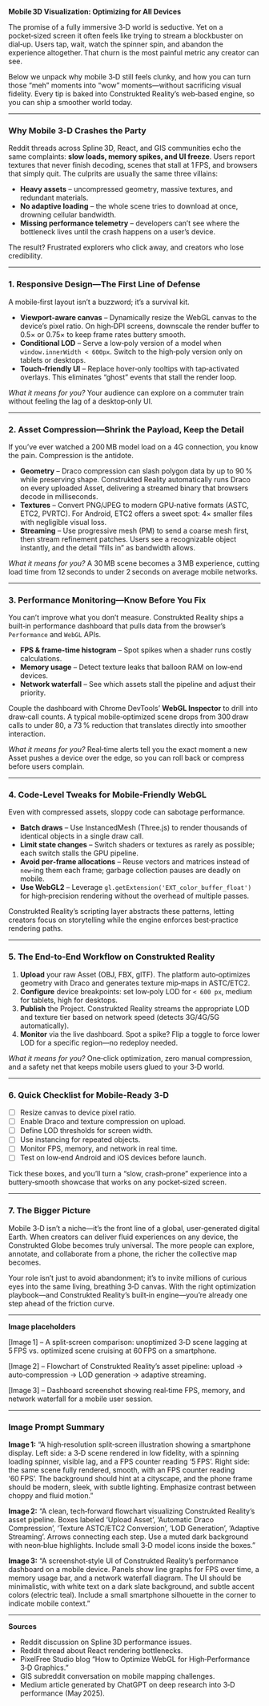 **Mobile 3D Visualization: Optimizing for All Devices**  

The promise of a fully immersive 3‑D world is seductive. Yet on a pocket‑sized screen it often feels like trying to stream a blockbuster on dial‑up. Users tap, wait, watch the spinner spin, and abandon the experience altogether. That churn is the most painful metric any creator can see.  

Below we unpack why mobile 3‑D still feels clunky, and how you can turn those “meh” moments into “wow” moments—without sacrificing visual fidelity. Every tip is baked into Construkted Reality’s web‑based engine, so you can ship a smoother world today.

---  

### Why Mobile 3‑D Crashes the Party  

Reddit threads across Spline 3D, React, and GIS communities echo the same complaints: **slow loads, memory spikes, and UI freeze**. Users report textures that never finish decoding, scenes that stall at 1 FPS, and browsers that simply quit. The culprits are usually the same three villains:

* **Heavy assets** – uncompressed geometry, massive textures, and redundant materials.  
* **No adaptive loading** – the whole scene tries to download at once, drowning cellular bandwidth.  
* **Missing performance telemetry** – developers can’t see where the bottleneck lives until the crash happens on a user’s device.

The result? Frustrated explorers who click away, and creators who lose credibility.  

---  

### 1. Responsive Design—The First Line of Defense  

A mobile‑first layout isn’t a buzzword; it’s a survival kit.  

* **Viewport‑aware canvas** – Dynamically resize the WebGL canvas to the device’s pixel ratio. On high‑DPI screens, downscale the render buffer to 0.5× or 0.75× to keep frame rates buttery smooth.  
* **Conditional LOD** – Serve a low‑poly version of a model when `window.innerWidth < 600px`. Switch to the high‑poly version only on tablets or desktops.  
* **Touch‑friendly UI** – Replace hover‑only tooltips with tap‑activated overlays. This eliminates “ghost” events that stall the render loop.

*What it means for you?* Your audience can explore on a commuter train without feeling the lag of a desktop‑only UI.  

---  

### 2. Asset Compression—Shrink the Payload, Keep the Detail  

If you’ve ever watched a 200 MB model load on a 4G connection, you know the pain. Compression is the antidote.  

* **Geometry** – Draco compression can slash polygon data by up to 90 % while preserving shape. Construkted Reality automatically runs Draco on every uploaded Asset, delivering a streamed binary that browsers decode in milliseconds.  
* **Textures** – Convert PNG/JPEG to modern GPU‑native formats (ASTC, ETC2, PVRTC). For Android, ETC2 offers a sweet spot: 4× smaller files with negligible visual loss.  
* **Streaming** – Use progressive mesh (PM) to send a coarse mesh first, then stream refinement patches. Users see a recognizable object instantly, and the detail “fills in” as bandwidth allows.

*What it means for you?* A 30 MB scene becomes a 3 MB experience, cutting load time from 12 seconds to under 2 seconds on average mobile networks.  

---  

### 3. Performance Monitoring—Know Before You Fix  

You can’t improve what you don’t measure. Construkted Reality ships a built‑in performance dashboard that pulls data from the browser’s `Performance` and `WebGL` APIs.  

* **FPS & frame‑time histogram** – Spot spikes when a shader runs costly calculations.  
* **Memory usage** – Detect texture leaks that balloon RAM on low‑end devices.  
* **Network waterfall** – See which assets stall the pipeline and adjust their priority.  

Couple the dashboard with Chrome DevTools’ **WebGL Inspector** to drill into draw‑call counts. A typical mobile‑optimized scene drops from 300 draw calls to under 80, a 73 % reduction that translates directly into smoother interaction.  

*What it means for you?* Real‑time alerts tell you the exact moment a new Asset pushes a device over the edge, so you can roll back or compress before users complain.  

---  

### 4. Code‑Level Tweaks for Mobile‑Friendly WebGL  

Even with compressed assets, sloppy code can sabotage performance.  

* **Batch draws** – Use InstancedMesh (Three.js) to render thousands of identical objects in a single draw call.  
* **Limit state changes** – Switch shaders or textures as rarely as possible; each switch stalls the GPU pipeline.  
* **Avoid per‑frame allocations** – Reuse vectors and matrices instead of `new`‑ing them each frame; garbage collection pauses are deadly on mobile.  
* **Use WebGL2** – Leverage `gl.getExtension('EXT_color_buffer_float')` for high‑precision rendering without the overhead of multiple passes.  

Construkted Reality’s scripting layer abstracts these patterns, letting creators focus on storytelling while the engine enforces best‑practice rendering paths.  

---  

### 5. The End‑to‑End Workflow on Construkted Reality  

1. **Upload** your raw Asset (OBJ, FBX, glTF). The platform auto‑optimizes geometry with Draco and generates texture mip‑maps in ASTC/ETC2.  
2. **Configure** device breakpoints: set low‑poly LOD for `< 600 px`, medium for tablets, high for desktops.  
3. **Publish** the Project. Construkted Reality streams the appropriate LOD and texture tier based on network speed (detects 3G/4G/5G automatically).  
4. **Monitor** via the live dashboard. Spot a spike? Flip a toggle to force lower LOD for a specific region—no redeploy needed.  

*What it means for you?* One‑click optimization, zero manual compression, and a safety net that keeps mobile users glued to your 3‑D world.  

---  

### 6. Quick Checklist for Mobile‑Ready 3‑D  

- ☐ Resize canvas to device pixel ratio.  
- ☐ Enable Draco and texture compression on upload.  
- ☐ Define LOD thresholds for screen width.  
- ☐ Use instancing for repeated objects.  
- ☐ Monitor FPS, memory, and network in real time.  
- ☐ Test on low‑end Android and iOS devices before launch.  

Tick these boxes, and you’ll turn a “slow, crash‑prone” experience into a buttery‑smooth showcase that works on any pocket‑sized screen.  

---  

### 7. The Bigger Picture  

Mobile 3‑D isn’t a niche—it’s the front line of a global, user‑generated digital Earth. When creators can deliver fluid experiences on any device, the Construkted Globe becomes truly universal. The more people can explore, annotate, and collaborate from a phone, the richer the collective map becomes.  

Your role isn’t just to avoid abandonment; it’s to invite millions of curious eyes into the same living, breathing 3‑D canvas. With the right optimization playbook—and Construkted Reality’s built‑in engine—you’re already one step ahead of the friction curve.  

---  

**Image placeholders**  

[Image 1] – A split‑screen comparison: unoptimized 3‑D scene lagging at 5 FPS vs. optimized scene cruising at 60 FPS on a smartphone.  

[Image 2] – Flowchart of Construkted Reality’s asset pipeline: upload → auto‑compression → LOD generation → adaptive streaming.  

[Image 3] – Dashboard screenshot showing real‑time FPS, memory, and network waterfall for a mobile user session.  

---  

### Image Prompt Summary  

**Image 1:** “A high‑resolution split‑screen illustration showing a smartphone display. Left side: a 3‑D scene rendered in low fidelity, with a spinning loading spinner, visible lag, and a FPS counter reading ‘5 FPS’. Right side: the same scene fully rendered, smooth, with an FPS counter reading ‘60 FPS’. The background should hint at a cityscape, and the phone frame should be modern, sleek, with subtle lighting. Emphasize contrast between choppy and fluid motion.”  

**Image 2:** “A clean, tech‑forward flowchart visualizing Construkted Reality’s asset pipeline. Boxes labeled ‘Upload Asset’, ‘Automatic Draco Compression’, ‘Texture ASTC/ETC2 Conversion’, ‘LOD Generation’, ‘Adaptive Streaming’. Arrows connecting each step. Use a muted dark background with neon‑blue highlights. Include small 3‑D model icons inside the boxes.”  

**Image 3:** “A screenshot‑style UI of Construkted Reality’s performance dashboard on a mobile device. Panels show line graphs for FPS over time, a memory usage bar, and a network waterfall diagram. The UI should be minimalistic, with white text on a dark slate background, and subtle accent colors (electric teal). Include a small smartphone silhouette in the corner to indicate mobile context.”  

---  

**Sources**  

- Reddit discussion on Spline 3D performance issues.  
- Reddit thread about React rendering bottlenecks.  
- PixelFree Studio blog “How to Optimize WebGL for High‑Performance 3‑D Graphics.”  
- GIS subreddit conversation on mobile mapping challenges.  
- Medium article generated by ChatGPT on deep research into 3‑D performance (May 2025).  
